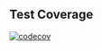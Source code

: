 ## Test Coverage
[![codecov](https://codecov.io/gh/eagle-25/classting-assignment/graph/badge.svg?token=OJX47V24E3)](https://codecov.io/gh/eagle-25/classting-assignment)
